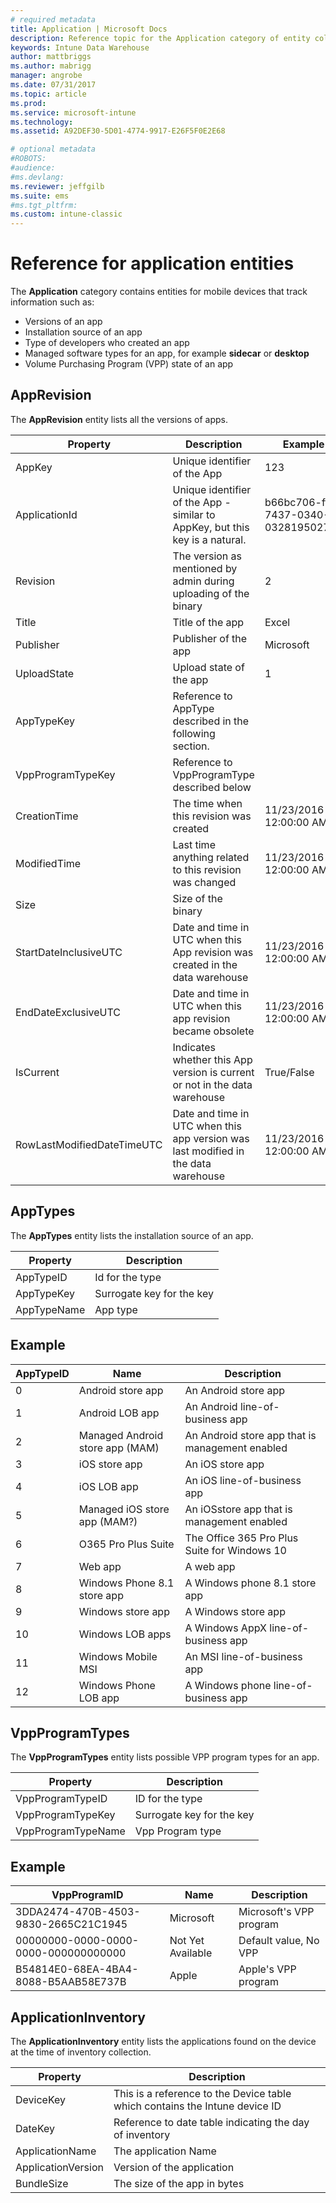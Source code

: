 ```yaml
---
# required metadata
title: Application | Microsoft Docs 
description: Reference topic for the Application category of entity collections in the Intune Data Warehouse API.
keywords: Intune Data Warehouse
author: mattbriggs
ms.author: mabrigg
manager: angrobe
ms.date: 07/31/2017
ms.topic: article
ms.prod:
ms.service: microsoft-intune
ms.technology:
ms.assetid: A92DEF30-5D01-4774-9917-E26F5F0E2E68

# optional metadata
#ROBOTS:
#audience:
#ms.devlang:
ms.reviewer: jeffgilb
ms.suite: ems
#ms.tgt_pltfrm:
ms.custom: intune-classic
---
```


# Reference for application entities

The **Application** category contains entities for mobile devices that track information such as:

  -  Versions of an app
  -  Installation source of an app
  -  Type of developers who created an app
  -  Managed software types for an app, for example **sidecar** or **desktop**
  -  Volume Purchasing Program (VPP) state of an app

## AppRevision

The **AppRevision** entity lists all the versions of apps.

| Property  | Description | Example |
|---------|------------|--------|
| AppKey |Unique identifier of the App |123 |
| ApplicationId |Unique identifier of the App - similar to AppKey, but this key is a natural. |b66bc706-ffff-7437-0340-032819502773 |
| Revision |The version as mentioned by admin during uploading of the binary |2 |
| Title |Title of the app |Excel |
| Publisher |Publisher of the app |Microsoft |
| UploadState |Upload state of the app |1 |
| AppTypeKey |Reference to AppType described in the following section. | |
| VppProgramTypeKey |Reference to VppProgramType described below | |
| CreationTime |The time when this revision was created |11/23/2016 12:00:00 AM |
| ModifiedTime |Last time anything related to this revision was changed |11/23/2016 12:00:00 AM |
| Size |Size of the binary | |
| StartDateInclusiveUTC |Date and time in UTC when this App revision was created in the data warehouse |11/23/2016 12:00:00 AM |
| EndDateExclusiveUTC |Date and time in UTC when this app revision became obsolete |11/23/2016 12:00:00 AM |
| IsCurrent |Indicates whether this App version is current or not in the data warehouse |True/False |
| RowLastModifiedDateTimeUTC |Date and time in UTC when this app version was last modified in the data warehouse |11/23/2016 12:00:00 AM |

## AppTypes

The **AppTypes** entity lists the installation source of an app.

| Property  | Description |
|---------|------------|
| AppTypeID |Id for the type |
| AppTypeKey |Surrogate key for the key |
| AppTypeName |App type |

## Example

| AppTypeID  | Name | Description |
|---------|------------|--------|
| 0 |Android store app |An Android store app |
| 1 |Android LOB app |An Android line-of-business app |
| 2 |Managed Android store app (MAM) |An Android store app that is management enabled |
| 3 |iOS store app |An iOS store app |
| 4 |iOS LOB app |An iOS line-of-business app |
| 5 |Managed iOS store app (MAM?) |An iOSstore app that is management enabled |
| 6 |O365 Pro Plus Suite |The Office 365 Pro Plus Suite for Windows 10 |
| 7 |Web app |A web app |
| 8 |Windows Phone 8.1 store app |A Windows phone 8.1 store app |
| 9 |Windows store app |A Windows store app |
| 10 |Windows LOB apps |A Windows AppX line-of-business app |
| 11 |Windows Mobile MSI |An MSI line-of-business app |
| 12 |Windows Phone LOB app |A Windows phone line-of-business app |


## VppProgramTypes

The **VppProgramTypes** entity lists possible VPP program types for an app.

| Property  | Description |
|---------|------------|
| VppProgramTypeID |ID for the type |
| VppProgramTypeKey |Surrogate key for the key |
| VppProgramTypeName |Vpp Program type |

## Example

| VppProgramID  | Name | Description |
|---------|------------|--------|
| 3DDA2474-470B-4503-9830-2665C21C1945 |Microsoft |Microsoft's VPP program |
| 00000000-0000-0000-0000-000000000000 |Not Yet Available |Default value, No VPP |
| B54814E0-68EA-4BA4-8088-B5AAB58E737B |Apple |Apple's VPP program |

## ApplicationInventory

The **ApplicationInventory** entity lists the applications found on the device at the time of inventory collection.

| Property  | Description |
|---------|------------|
| DeviceKey |This is a reference to the Device table which contains the Intune device ID |
| DateKey |Reference to date table indicating the day of inventory |
| ApplicationName |The application Name |
| ApplicationVersion |Version of the application |
| BundleSize |The size of the app in bytes |
